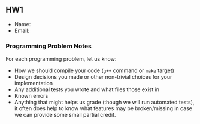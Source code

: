 ## HW1
 
 - Name: <your name>
 - Email: <your email>

### Programming Problem Notes

  For each programming problem, let us know:

  - How we should compile your code (`g++` command or `make` target)
  - Design decisions you made or other non-trivial choices for your implementation
  - Any additional tests you wrote and what files those exist in
  - Known errors
  - Anything that might helps us grade (though we will run automated tests), it often does help to know what features may be broken/missing in case we can provide some small partial credit.

 